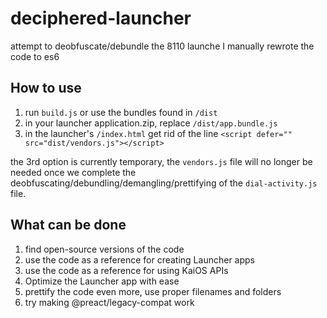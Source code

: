 # deciphered-launcher

attempt to deobfuscate/debundle the 8110 launche
I manually rewrote the code to es6

## How to use

1. run `build.js` or use the bundles found in `/dist`
2. in your launcher application.zip, replace `/dist/app.bundle.js`
3. in the launcher's `/index.html` get rid of the line `<script defer="" src="dist/vendors.js"></script>`

the 3rd option is currently temporary, the `vendors.js` file will no longer be needed once we complete the deobfuscating/debundling/demangling/prettifying of the `dial-activity.js` file.

## What can be done

1. find open-source versions of the code
2. use the code as a reference for creating Launcher apps
3. use the code as a reference for using KaiOS APIs
4. Optimize the Launcher app with ease
5. prettify the code even more, use proper filenames and folders
6. try making @preact/legacy-compat work
